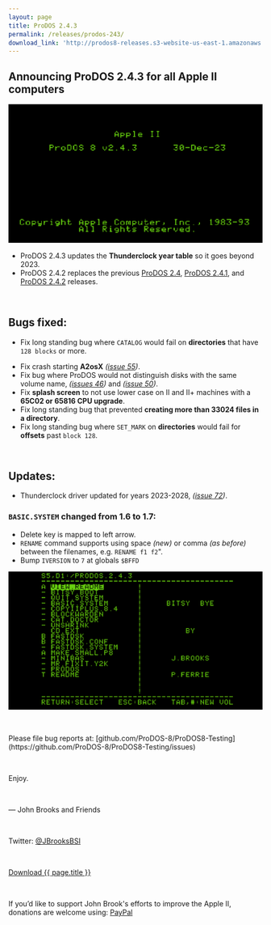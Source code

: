```yaml
---
layout: page
title: ProDOS 2.4.3
permalink: /releases/prodos-243/
download_link: 'http://prodos8-releases.s3-website-us-east-1.amazonaws.com/ProDOS_2_4_3.po'
---
```


## Announcing ProDOS 2.4.3 for all Apple II computers

<img src="/pix/prodos243/ProDOS-2.4.3-title.png">

* ProDOS 2.4.3 updates the **Thunderclock year table** so it goes beyond 2023.
* ProDOS 2.4.2 replaces the previous <a href="/releases/prodos-24/">ProDOS 2.4</a>, <a href="/releases/prodos-241/">ProDOS 2.4.1</a>, and <a href="/releases/prodos-242/">ProDOS 2.4.2</a> releases.

<p>&nbsp;</p>







## Bugs fixed:

* Fix long standing bug where `CATALOG` would fail on **directories** that have `128 blocks` or more.
- Fix crash starting **A2osX** _([issue 55](https://github.com/ProDOS-8/ProDOS8-Testing/issues/55))_.
- Fix bug where ProDOS would not distinguish disks with the same volume name, _([issues 46](https://github.com/ProDOS-8/ProDOS8-Testing/issues/46))_ and _([issue 50](https://github.com/ProDOS-8/ProDOS8-Testing/issues/50))_.
- Fix **splash screen** to not use lower case on II and II+ machines with a **65C02 or 65816 CPU upgrade**.
- Fix long standing bug that prevented **creating more than 33024 files in a directory**.
- Fix long standing bug where `SET_MARK` on **directories** would fail for **offsets** past `block 128`.

<p>&nbsp;</p>

## Updates:

- Thunderclock driver updated for years 2023-2028, _([issue 72](https://github.com/ProDOS-8/ProDOS8-Testing/issues/72))_.

### `BASIC.SYSTEM` changed from 1.6 to 1.7:

* Delete key is mapped to left arrow.
* `RENAME` command supports using space _(new)_ or comma _(as before)_ between the filenames, e.g. `RENAME f1 f2`".
* Bump `IVERSION` to `7` at globals `$BFFD`



<img src="/pix/prodos243/ProDOS-2.4.3-apps.png">

<p>&nbsp;</p>

<div style="width:100%">
Please file bug reports at: [github.com/ProDOS-8/ProDOS8-Testing](https://github.com/ProDOS-8/ProDOS8-Testing/issues)
</div>

<p>&nbsp;</p>

<div style="width:100%">
Enjoy.
</div>

<p>&nbsp;</p>

<div style="width:100%">
&mdash; John Brooks and Friends
</div>

<p>&nbsp;</p>

<div style="width:100%">
Twitter: <a href="https://www.twitter.com/JBrooksBSI">@JBrooksBSI</a>
</div>
<p>&nbsp;</p>
<div style="width:100%">
<a href="{{ page.download_link }}" class="btn btn-lg btn-secondary">Download {{ page.title }}</a>
</div>
<p>&nbsp;</p>
<div style="width:100%">
If you’d like to support John Brook's efforts to improve the Apple II, donations are welcome using: <a href="https://www.paypal.me/JBrooksBSI">PayPal</a>
</div>